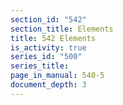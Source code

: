 ```yaml
---
section_id: "542"
section_title: Elements
title: 542 Elements
is_activity: true
series_id: "500"
series_title: 
page_in_manual: 540-5
document_depth: 3
---
```

